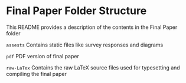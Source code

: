 # Final Paper Folder Structure

This README provides a description of the contents in the Final Paper folder

`assests`
Contains static files like survey responses and diagrams

`pdf`
PDF version of final paper

`raw-LaTex`
Contains the raw LaTeX source files used for typesetting and compiling the final paper
